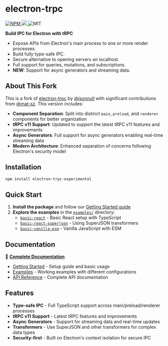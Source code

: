 # electron-trpc

<p>
  <a href="https://www.npmjs.com/package/electron-trpc-experimental">
    <img alt="NPM" src="https://img.shields.io/npm/v/electron-trpc-experimental"/>
  </a>
  <a href="https://codecov.io/gh/jsonnull/electron-trpc"> 
  <img src="https://codecov.io/gh/jsonnull/electron-trpc/branch/main/graph/badge.svg?token=DU33O0D9LZ"/> 
  </a>
  <span>
    <img alt="MIT" src="https://img.shields.io/npm/l/electron-trpc-experimental"/>
  </span>
</p>

<p></p>

**Build IPC for Electron with tRPC**

- Expose APIs from Electron's main process to one or more render processes.
- Build fully type-safe IPC.
- Secure alternative to opening servers on localhost.
- Full support for queries, mutations, and subscriptions.
- **NEW**: Support for async generators and streaming data.

## About This Fork

This is a fork of [electron-trpc](https://github.com/jsonnull/electron-trpc) by [@jsonnull](https://github.com/jsonnull) with significant contributions from [@mat-sz](https://github.com/mat-sz). This version includes:

- **Component Separation**: Split into distinct `main`, `preload`, and `renderer` components for better organization
- **tRPC v11 Support**: Updated to support the latest tRPC v11 features and improvements
- **Async Generators**: Full support for async generators enabling real-time streaming data
- **Modern Architecture**: Enhanced separation of concerns following Electron's security model

## Installation

```sh
npm install electron-trpc-experimental
```

## Quick Start

1. **Install the package** and follow our [Getting Started guide](https://makp0.github.io/electron-trpc-experimental/getting-started/)
2. **Explore the examples** in the [`examples/`](./examples/) directory:
   - [`basic-react`](./examples/basic-react/) - Basic React setup with TypeScript
   - [`basic-react-superjson`](./examples/basic-react-superjson/) - Using SuperJSON transformers
   - [`basic-vanilla-esm`](./examples/basic-vanilla-esm/) - Vanilla JavaScript with ESM

## Documentation

📖 **[Complete Documentation](https://makp0.github.io/electron-trpc-experimental/)**

- [Getting Started](https://makp0.github.io/electron-trpc-experimental/getting-started/) - Setup guide and basic usage
- [Examples](./examples/) - Working examples with different configurations
- [API Reference](https://makp0.github.io/electron-trpc-experimental/) - Complete API documentation

## Features

- **Type-safe IPC** - Full TypeScript support across main/preload/renderer processes
- **tRPC v11 Support** - Latest tRPC features and improvements
- **Async Generators** - Support for streaming data and real-time updates
- **Transformers** - Use SuperJSON and other transformers for complex data types
- **Security-first** - Built on Electron's context isolation for secure IPC

